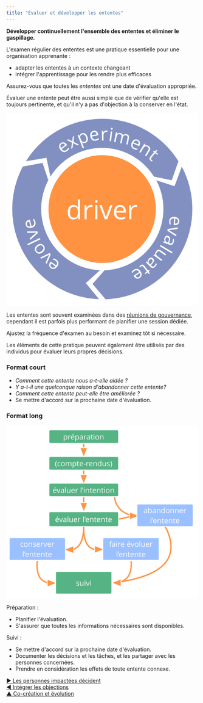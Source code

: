 ```yaml
---
title: "Évaluer et développer les ententes"
---
```



**Développer continuellement l'ensemble des ententes et éliminer le gaspillage.**

L'examen régulier des ententes est une pratique essentielle pour une organisation apprenante :

- adapter les ententes à un contexte changeant
- intégrer l'apprentissage pour les rendre plus efficaces

Assurez-vous que toutes les <dfn data-info="Entente: Une ligne directrice, un processus ou protocole établi de le but de guider le flux de valeur.">ententes</dfn> ont une date d'évaluation appropriée.

Évaluer une entente peut être aussi simple que de vérifier qu'elle est toujours pertinente, et qu'il n'y a pas d'objection à la conserver en l'état.

![Expérimenter, évaluer, développer](img/evolution/kaizen.png)

Les ententes sont souvent examinées dans des [réunions de gouvernance](governance-meeting.html), cependant il est parfois plus performant de planifier une session dédiée.

Ajustez la fréquence d'examen au besoin et examinez tôt si nécessaire.

Les éléments de cette pratique peuvent également être utilisés par des individus pour évaluer leurs propres décisions.

### Format court

- *Comment cette entente nous a-t-elle aidée ?*
- *Y a-t-il une quelconque raison d'abandonner cette entente?*
- *Comment cette entente peut-elle être améliorée ?*
- Se mettre d'accord sur la prochaine date d'évaluation.

### Format long

![Un format long pour évaluer et développer les ententes](img/agreements/evaluate-agreements.png)

Préparation :

- Planifier l'évaluation.
- S'assurer que toutes les informations nécessaires sont disponibles.

Suivi :

- Se mettre d'accord sur la prochaine date d'évaluation.
- Documenter les décisions et les tâches, et les partager avec les personnes concernées.
- Prendre en considération les effets de toute entente connexe.

[&#9654; Les personnes impactées décident](those-affected-decide.html)<br/>[&#9664; Intégrer les objections](resolve-objections.html)<br/>[&#9650; Co-création et évolution](co-creation-and-evolution.html)


